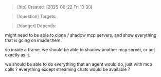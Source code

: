 
>[!tip] Created: [2025-08-22 Fri 13:30]

>[!question] Targets: 

>[!danger] Depends: 

might need to be able to clone / shadow mcp servers, and show everything that is going on inside them.

so inside a frame, we should be able to shadow another mcp server, or act exactly as it.

we should be able to do everything that an agent would do, just with mcp calls ?
everything except streaming chats would be available ?